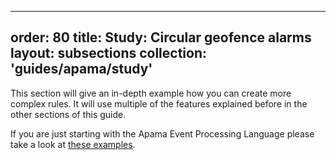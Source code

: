
---
order: 80
title: Study: Circular geofence alarms
layout: subsections
collection: 'guides/apama/study'
---

This section will give an in-depth example how you can create more complex rules. It will use multiple of the features explained before in the other sections of this guide. 

If you are just starting with the Apama Event Processing Language please take a look at [<span class="inline-comment-marker" data-ref="039df6be-3966-4270-80ad-14af1e16088a">these examples</span>](http://cumulocity.com/guides/apama/examples)<span class="inline-comment-marker" data-ref="039df6be-3966-4270-80ad-14af1e16088a">.</span>